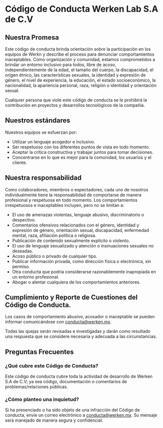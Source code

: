 # Código de Conducta Werken Lab S.A de C.V

## Nuestra Promesa
Este código de conducta brinda orientación sobre la participación en los equipos de Werkn y describe el proceso para denunciar comportamientos inaceptables. Como organización y comunidad, estamos comprometidos a brindar un entorno inclusivo para todos, libre de acoso, independientemente de la edad, el tamaño del cuerpo, la discapacidad, el origen étnico, las características sexuales, la identidad y expresión de género, el nivel de experiencia, la educación, el estado socioeconómico, la nacionalidad, la apariencia personal, raza, religión o identidad y orientación sexual. 

Cualquier persona que viole este código de conducta se le prohibirá la contribución en proyectos y desarrollos tecnológicos de la compañía. 

## Nuestros estándares

Nuestros equipos se esfuerzan por: 

* Utilizar un lenguaje acogedor e inclusivo.
* Ser respetuoso con los diferentes puntos de vista en todo momento.
* Aceptar la crítica constructiva y trabajar juntos para tomar decisiones.
* Concentrarse en lo que es mejor para la comunidad, los usuarios y el cliente. 

## Nuestra responsabilidad

Como colaboradores, miembros o espectadores, cada uno de nosotros individualmente tiene la responsabilidad de comportarse de manera profesional y respetuosa en todo momento. Los comportamientos irrespetuosos e inaceptables incluyen, pero no se limitan a: 

* El uso de amenazas violentas, lenguaje abusivo, discriminatorio o despectivo.
* Comentarios ofensivos relacionados con el género, identidad y expresión de género, orientación sexual, discapacidad, enfermedad mental, raza, afiliación política o religiosa.
* Publicación de contenido sexualmente explícito o violento.
* El uso de lenguaje sexualizado y atención o insinuaciones sexuales no deseadas.
* Acoso público o privado de cualquier tipo.
* Publicar información privada, como dirección física o electrónica, sin permiso. 
* Otra conducta que podría considerarse razonablemente inapropiada en un entorno profesional.
* Abogar o alentar cualquiera de los comportamientos anteriores. 

## Cumplimiento y Reporte de Cuestiones del Código de Conducta.

Los casos de comportamiento abusivo, acosador o inaceptable se pueden informar comunicándose con conducta@werken.mx.  

Todas las quejas serán revisadas e investigadas y darán como resultado una respuesta que se considere necesaria y adecuada a las circunstancias. 

## Preguntas Frecuentes

### ¿Qué cubre este Código de Conducta? 
Este código de conducta cubre toda la actividad de desarrollo de Werken S.A de C.V; ya sea código, documentación o comentarios de problemas/relaciones públicas. 
 
###  ¿Cómo planteo una inquietud? 
Si ha presenciado o ha sido objeto de una infracción del Código de conducta, envíe un correo electrónico a conducta@werken.mx. Su mensaje será manejado de manera segura y confidencial. 